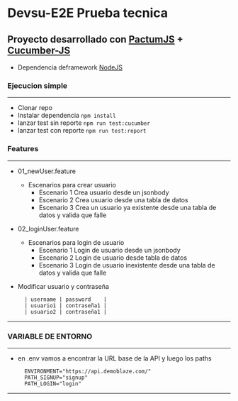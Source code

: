 # Devsu-E2E Prueba tecnica

## Proyecto desarrollado con [PactumJS](https://github.com/pactumjs/pactum) + [Cucumber-JS](https://github.com/cucumber/cucumber-js)

- Dependencia deframework [NodeJS](https://nodejs.org/en/download)
### Ejecucion simple

---

- Clonar repo
- Instalar dependencia `npm install`
- lanzar test sin reporte `npm run test:cucumber`
- lanzar test con reporte `npm run test:report`


### Features
---
- 01_newUser.feature
  - Escenarios para crear usuario
    - Escenario 1 Crea usuario desde un jsonbody
    - Escenario 2 Crea usuario desde una tabla de datos
    - Escenario 3 Crea un usuario ya existente desde una tabla de datos y valida que falle

- 02_loginUser.feature
  - Escenarios para login de usuario
    - Escenario 1 Login de usuario desde un jsonbody
    - Escenario 2 Login de usuario desde tabla de datos
    - Escenario 3 Login de usuario inexistente desde una tabla de datos y valida que falle

- Modificar usuario y contraseña
  ```
    | username | password    |
    | usuario1 | contraseña1 |
    | usuario2 | contraseña1 |
  ```
---

### VARIABLE DE ENTORNO
---
  - en .env vamos a encontrar la URL base de la API y luego los paths
    ```
      ENVIRONMENT="https://api.demoblaze.com/"
      PATH_SIGNUP="signup"
      PATH_LOGIN="login"
    ```
---
